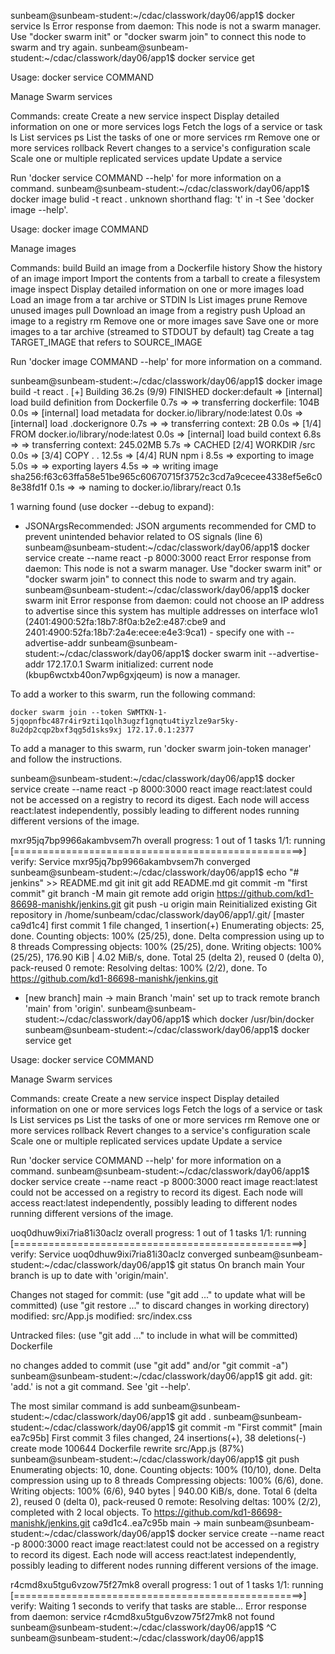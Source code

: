 sunbeam@sunbeam-student:~/cdac/classwork/day06/app1$ docker service ls
Error response from daemon: This node is not a swarm manager. Use "docker swarm init" or "docker swarm join" to connect this node to swarm and try again.
sunbeam@sunbeam-student:~/cdac/classwork/day06/app1$ docker service get

Usage:  docker service COMMAND

Manage Swarm services

Commands:
  create      Create a new service
  inspect     Display detailed information on one or more services
  logs        Fetch the logs of a service or task
  ls          List services
  ps          List the tasks of one or more services
  rm          Remove one or more services
  rollback    Revert changes to a service's configuration
  scale       Scale one or multiple replicated services
  update      Update a service

Run 'docker service COMMAND --help' for more information on a command.
sunbeam@sunbeam-student:~/cdac/classwork/day06/app1$ docker image bulid -t react .
unknown shorthand flag: 't' in -t
See 'docker image --help'.

Usage:  docker image COMMAND

Manage images

Commands:
  build       Build an image from a Dockerfile
  history     Show the history of an image
  import      Import the contents from a tarball to create a filesystem image
  inspect     Display detailed information on one or more images
  load        Load an image from a tar archive or STDIN
  ls          List images
  prune       Remove unused images
  pull        Download an image from a registry
  push        Upload an image to a registry
  rm          Remove one or more images
  save        Save one or more images to a tar archive (streamed to STDOUT by default)
  tag         Create a tag TARGET_IMAGE that refers to SOURCE_IMAGE

Run 'docker image COMMAND --help' for more information on a command.

sunbeam@sunbeam-student:~/cdac/classwork/day06/app1$ docker image build -t react .
[+] Building 36.2s (9/9) FINISHED                                                                                                     docker:default
 => [internal] load build definition from Dockerfile                                                                                            0.7s
 => => transferring dockerfile: 104B                                                                                                            0.0s
 => [internal] load metadata for docker.io/library/node:latest                                                                                  0.0s
 => [internal] load .dockerignore                                                                                                               0.7s
 => => transferring context: 2B                                                                                                                 0.0s
 => [1/4] FROM docker.io/library/node:latest                                                                                                    0.0s
 => [internal] load build context                                                                                                               6.8s
 => => transferring context: 245.02MB                                                                                                           5.7s
 => CACHED [2/4] WORKDIR /src                                                                                                                   0.0s
 => [3/4] COPY . .                                                                                                                             12.5s
 => [4/4] RUN npm i                                                                                                                             8.5s
 => exporting to image                                                                                                                          5.0s 
 => => exporting layers                                                                                                                         4.5s 
 => => writing image sha256:f63c63ffa58e51be965c60670715f3752c3cd7a9cecee4338ef5e6c08e38fd1f                                                    0.1s 
 => => naming to docker.io/library/react                                                                                                        0.1s

 1 warning found (use docker --debug to expand):
 - JSONArgsRecommended: JSON arguments recommended for CMD to prevent unintended behavior related to OS signals (line 6)
sunbeam@sunbeam-student:~/cdac/classwork/day06/app1$ docker service create --name react -p 8000:3000 react
Error response from daemon: This node is not a swarm manager. Use "docker swarm init" or "docker swarm join" to connect this node to swarm and try again.
sunbeam@sunbeam-student:~/cdac/classwork/day06/app1$ docker swarm init
Error response from daemon: could not choose an IP address to advertise since this system has multiple addresses on interface wlo1 (2401:4900:52fa:18b7:8f0a:b2e2:e487:cbe9 and 2401:4900:52fa:18b7:2a4e:ecee:e4e3:9ca1) - specify one with --advertise-addr
sunbeam@sunbeam-student:~/cdac/classwork/day06/app1$ docker swarm init --advertise-addr 172.17.0.1
Swarm initialized: current node (kbup6wctxb40on7wp6gxjqeum) is now a manager.

To add a worker to this swarm, run the following command:

    docker swarm join --token SWMTKN-1-5jqopnfbc487r4ir9zti1qolh3ugzf1gnqtu4tiyzlze9ar5ky-8u2dp2cqp2bxf3qg5d1sks9xj 172.17.0.1:2377

To add a manager to this swarm, run 'docker swarm join-token manager' and follow the instructions.

sunbeam@sunbeam-student:~/cdac/classwork/day06/app1$ docker service create --name react -p 8000:3000 react
image react:latest could not be accessed on a registry to record
its digest. Each node will access react:latest independently,
possibly leading to different nodes running different
versions of the image.

mxr95jq7bp9966akambvsem7h
overall progress: 1 out of 1 tasks 
1/1: running   [==================================================>] 
verify: Service mxr95jq7bp9966akambvsem7h converged 
sunbeam@sunbeam-student:~/cdac/classwork/day06/app1$ echo "# jenkins" >> README.md
git init
git add README.md
git commit -m "first commit"
git branch -M main
git remote add origin https://github.com/kd1-86698-manishk/jenkins.git
git push -u origin main
Reinitialized existing Git repository in /home/sunbeam/cdac/classwork/day06/app1/.git/
[master ca9d1c4] first commit
 1 file changed, 1 insertion(+)
Enumerating objects: 25, done.
Counting objects: 100% (25/25), done.
Delta compression using up to 8 threads
Compressing objects: 100% (25/25), done.
Writing objects: 100% (25/25), 176.90 KiB | 4.02 MiB/s, done.
Total 25 (delta 2), reused 0 (delta 0), pack-reused 0
remote: Resolving deltas: 100% (2/2), done.
To https://github.com/kd1-86698-manishk/jenkins.git
 * [new branch]      main -> main
Branch 'main' set up to track remote branch 'main' from 'origin'.
sunbeam@sunbeam-student:~/cdac/classwork/day06/app1$ which docker
/usr/bin/docker
sunbeam@sunbeam-student:~/cdac/classwork/day06/app1$ docker service get

Usage:  docker service COMMAND

Manage Swarm services

Commands:
  create      Create a new service
  inspect     Display detailed information on one or more services
  logs        Fetch the logs of a service or task
  ls          List services
  ps          List the tasks of one or more services
  rm          Remove one or more services
  rollback    Revert changes to a service's configuration
  scale       Scale one or multiple replicated services
  update      Update a service

Run 'docker service COMMAND --help' for more information on a command.
sunbeam@sunbeam-student:~/cdac/classwork/day06/app1$ docker service create --name react -p 8000:3000 react
image react:latest could not be accessed on a registry to record
its digest. Each node will access react:latest independently,
possibly leading to different nodes running different
versions of the image.

uoq0dhuw9ixi7ria81i30aclz
overall progress: 1 out of 1 tasks 
1/1: running   [==================================================>] 
verify: Service uoq0dhuw9ixi7ria81i30aclz converged 
sunbeam@sunbeam-student:~/cdac/classwork/day06/app1$ git status 
On branch main
Your branch is up to date with 'origin/main'.

Changes not staged for commit:
  (use "git add <file>..." to update what will be committed)
  (use "git restore <file>..." to discard changes in working directory)
        modified:   src/App.js
        modified:   src/index.css

Untracked files:
  (use "git add <file>..." to include in what will be committed)
        Dockerfile

no changes added to commit (use "git add" and/or "git commit -a")
sunbeam@sunbeam-student:~/cdac/classwork/day06/app1$ git add.
git: 'add.' is not a git command. See 'git --help'.

The most similar command is
        add
sunbeam@sunbeam-student:~/cdac/classwork/day06/app1$ git add .
sunbeam@sunbeam-student:~/cdac/classwork/day06/app1$ git commit -m "First commit"
[main ea7c95b] First commit
 3 files changed, 24 insertions(+), 38 deletions(-)
 create mode 100644 Dockerfile
 rewrite src/App.js (87%)
sunbeam@sunbeam-student:~/cdac/classwork/day06/app1$ git push
Enumerating objects: 10, done.
Counting objects: 100% (10/10), done.
Delta compression using up to 8 threads
Compressing objects: 100% (6/6), done.
Writing objects: 100% (6/6), 940 bytes | 940.00 KiB/s, done.
Total 6 (delta 2), reused 0 (delta 0), pack-reused 0
remote: Resolving deltas: 100% (2/2), completed with 2 local objects.
To https://github.com/kd1-86698-manishk/jenkins.git
   ca9d1c4..ea7c95b  main -> main
sunbeam@sunbeam-student:~/cdac/classwork/day06/app1$ docker service create --name react -p 8000:3000 react
image react:latest could not be accessed on a registry to record
its digest. Each node will access react:latest independently,
possibly leading to different nodes running different
versions of the image.

r4cmd8xu5tgu6vzow75f27mk8
overall progress: 1 out of 1 tasks 
1/1: running   [==================================================>] 
verify: Waiting 1 seconds to verify that tasks are stable... 
Error response from daemon: service r4cmd8xu5tgu6vzow75f27mk8 not found
sunbeam@sunbeam-student:~/cdac/classwork/day06/app1$ ^C
sunbeam@sunbeam-student:~/cdac/classwork/day06/app1$ 